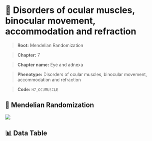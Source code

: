 # 🧪 Disorders of ocular muscles, binocular movement, accommodation and refraction

> **Root:** Mendelian Randomization

> **Chapter:** 7  

> **Chapter name:** Eye and adnexa

> **Phenotype:** Disorders of ocular muscles, binocular movement, accommodation and refraction  

> **Code:** `H7_OCUMUSCLE`

## 🧬 Mendelian Randomization  

<img src="/MR/Figures/Forward/H7_OCUMUSCLE.png"/>

## 📊 Data Table

<CsvTableMRF src="/MR/Data/Forward/H7_OCUMUSCLE.csv"/>
